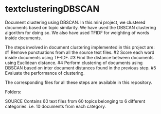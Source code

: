 # textclusteringDBSCAN

Document clustering using DBSCAN. In this mini project, we clustered documents based on topic similarity. We have used the DBSCAN clustering algorithm for doing so. We also have used TFIDF for weighting of words inside documents.

The steps involved in document clustering implemented in this project are:
#1	Remove punctuations from all the source text files.
#2	Score each word inside documents using TF-IDF.
#3	Find the distance between documents using Euclidean distance.
#4	Perform clustering of documents using DBSCAN based on inter document distances found in the previous step.
#5	Evaluate the performance of clustering.   

The corresponding files for all these steps are available in this repository.

Folders: 

SOURCE
Contains 60 text files from 60 topics belonging to 6 different categories.
i.e. 10 documents from each category.
